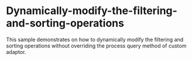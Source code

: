 # Dynamically-modify-the-filtering-and-sorting-operations
This sample demonstrates on how to dynamically modify the filtering and sorting operations without overriding the process query method of custom adaptor.
